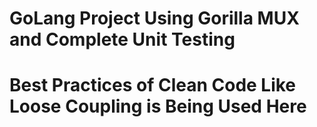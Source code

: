 # GoLang Project Using Gorilla MUX and Complete Unit Testing

# Best Practices of Clean Code Like Loose Coupling is Being Used Here
